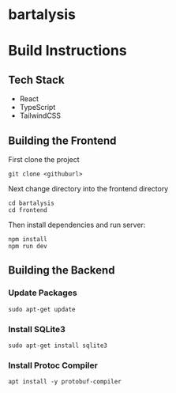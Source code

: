 # bartalysis

# Build Instructions

## Tech Stack

- React
- TypeScript
- TailwindCSS

## Building the Frontend

First clone the project

```
git clone <githuburl>
```

Next change directory into the frontend directory

```
cd bartalysis
cd frontend
```

Then install dependencies and run server:

```
npm install
npm run dev
```

## Building the Backend

### Update Packages
```
sudo apt-get update
```

### Install SQLite3
```
sudo apt-get install sqlite3
```

### Install Protoc Compiler
```
apt install -y protobuf-compiler
```